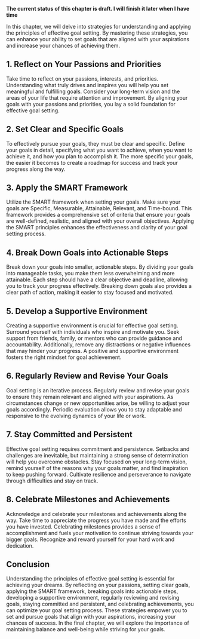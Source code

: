 **The current status of this chapter is draft. I will finish it later when I have time**

In this chapter, we will delve into strategies for understanding and applying the principles of effective goal setting. By mastering these strategies, you can enhance your ability to set goals that are aligned with your aspirations and increase your chances of achieving them.

**1. Reflect on Your Passions and Priorities**
----------------------------------------------

Take time to reflect on your passions, interests, and priorities. Understanding what truly drives and inspires you will help you set meaningful and fulfilling goals. Consider your long-term vision and the areas of your life that require attention and improvement. By aligning your goals with your passions and priorities, you lay a solid foundation for effective goal setting.

**2. Set Clear and Specific Goals**
-----------------------------------

To effectively pursue your goals, they must be clear and specific. Define your goals in detail, specifying what you want to achieve, when you want to achieve it, and how you plan to accomplish it. The more specific your goals, the easier it becomes to create a roadmap for success and track your progress along the way.

**3. Apply the SMART Framework**
--------------------------------

Utilize the SMART framework when setting your goals. Make sure your goals are Specific, Measurable, Attainable, Relevant, and Time-bound. This framework provides a comprehensive set of criteria that ensure your goals are well-defined, realistic, and aligned with your overall objectives. Applying the SMART principles enhances the effectiveness and clarity of your goal setting process.

**4. Break Down Goals into Actionable Steps**
---------------------------------------------

Break down your goals into smaller, actionable steps. By dividing your goals into manageable tasks, you make them less overwhelming and more attainable. Each step should have a clear objective and deadline, allowing you to track your progress effectively. Breaking down goals also provides a clear path of action, making it easier to stay focused and motivated.

**5. Develop a Supportive Environment**
---------------------------------------

Creating a supportive environment is crucial for effective goal setting. Surround yourself with individuals who inspire and motivate you. Seek support from friends, family, or mentors who can provide guidance and accountability. Additionally, remove any distractions or negative influences that may hinder your progress. A positive and supportive environment fosters the right mindset for goal achievement.

**6. Regularly Review and Revise Your Goals**
---------------------------------------------

Goal setting is an iterative process. Regularly review and revise your goals to ensure they remain relevant and aligned with your aspirations. As circumstances change or new opportunities arise, be willing to adjust your goals accordingly. Periodic evaluation allows you to stay adaptable and responsive to the evolving dynamics of your life or work.

**7. Stay Committed and Persistent**
------------------------------------

Effective goal setting requires commitment and persistence. Setbacks and challenges are inevitable, but maintaining a strong sense of determination will help you overcome obstacles. Stay focused on your long-term vision, remind yourself of the reasons why your goals matter, and find inspiration to keep pushing forward. Cultivate resilience and perseverance to navigate through difficulties and stay on track.

**8. Celebrate Milestones and Achievements**
--------------------------------------------

Acknowledge and celebrate your milestones and achievements along the way. Take time to appreciate the progress you have made and the efforts you have invested. Celebrating milestones provides a sense of accomplishment and fuels your motivation to continue striving towards your bigger goals. Recognize and reward yourself for your hard work and dedication.

Conclusion
----------

Understanding the principles of effective goal setting is essential for achieving your dreams. By reflecting on your passions, setting clear goals, applying the SMART framework, breaking goals into actionable steps, developing a supportive environment, regularly reviewing and revising goals, staying committed and persistent, and celebrating achievements, you can optimize your goal setting process. These strategies empower you to set and pursue goals that align with your aspirations, increasing your chances of success. In the final chapter, we will explore the importance of maintaining balance and well-being while striving for your goals.
